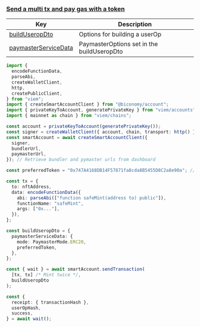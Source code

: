 ### [Send a multi tx and pay gas with a token](https://bcnmy.github.io/biconomy-client-sdk/classes/NexusSmartAccount.html#getTokenFees)

| Key                                                                                                      | Description                                |
| -------------------------------------------------------------------------------------------------------- | ------------------------------------------ |
| [buildUseropDto](https://bcnmy.github.io/biconomy-client-sdk/types/BuildUserOpOptions.html)              | Options for building a userOp              |
| [paymasterServiceData](https://bcnmy.github.io/biconomy-client-sdk/types/PaymasterUserOperationDto.html) | PaymasterOptions set in the buildUseropDto |

```typescript
import {
  encodeFunctionData,
  parseAbi,
  createWalletClient,
  http,
  createPublicClient,
} from "viem";
import { createSmartAccountClient } from "@biconomy/account";
import { privateKeyToAccount, generatePrivateKey } from "viem/accounts";
import { mainnet as chain } from "viem/chains";

const account = privateKeyToAccount(generatePrivateKey());
const signer = createWalletClient({ account, chain, transport: http() });
const smartAccount = await createSmartAccountClient({
  signer,
  bundlerUrl,
  paymasterUrl,
}); // Retrieve bundler and pymaster urls from dashboard

const preferredToken = "0x747A4168DB14F57871fa8cda8B5455D8C2a8e90a"; // USDC

const tx = {
  to: nftAddress,
  data: encodeFunctionData({
    abi: parseAbi(["function safeMint(address to) public"]),
    functionName: "safeMint",
    args: ["0x..."],
  }),
};

const buildUseropDto = {
  paymasterServiceData: {
    mode: PaymasterMode.ERC20,
    preferredToken,
  },
};

const { wait } = await smartAccount.sendTransaction(
  [tx, tx] /* Mint twice */,
  buildUseropDto
);

const {
  receipt: { transactionHash },
  userOpHash,
  success,
} = await wait();
```
